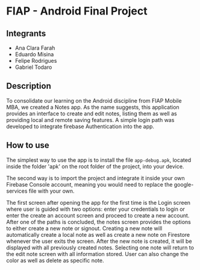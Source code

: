 # FIAP - Android Final Project
## Integrants
- Ana Clara Farah
- Eduardo Misina
- Felipe Rodrigues
- Gabriel Todaro

## Description
To consolidate our learning on the Android discipline from FIAP Mobile MBA, we created a Notes app. As the name suggests, this application provides an interface to create and edit notes, listing them as well as providing local and remote saving features. A simple login path was developed to integrate firebase Authentication into the app.

## How to use
The simplest way to use the app is to install the file ``app-debug.apk``, located inside the folder 'apk' on the root folder of the project, into your device.

The second way is to import the project and integrate it inside your own Firebase Console account, meaning you would need to replace the google-services file with your own.

The first screen after opening the app for the first time is the Login screen where user is guided with two options: enter your credentials to login or enter the create an account screen and proceed to create a new account. After one of the paths is concluded, the notes screen provides the options to either create a new note or signout. Creating a new note will automatically create a local note as well as create a new note on Firestore whenever the user exits the screen. After the new note is created, it will be displayed with all previously created notes. Selecting one note will return to the edit note screen with all information stored. User can also change the color as well as delete as specific note.
